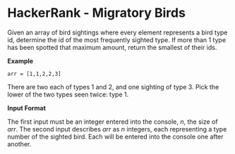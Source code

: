 # HackerRank - Migratory Birds

Given an array of bird sightings where every element represents a bird type id, determine the id of the most frequently sighted type. If more than 1 type has been spotted that maximum amount, return the smallest of their ids.

**Example**

`arr = [1,1,2,2,3]`

There are two each of types 1 and 2, and one sighting of type 3. Pick the lower of the two types seen twice: type 1.

**Input Format**

The first input must be an integer entered into the console, *n*, the size of *arr*. The second input describes *arr* as *n* integers, each representing a type number of the sighted bird. Each will be entered into the console one after another.